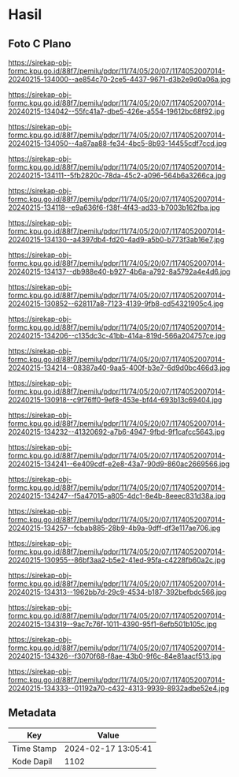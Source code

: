 # Hasil

## Foto C Plano

https://sirekap-obj-formc.kpu.go.id/88f7/pemilu/pdpr/11/74/05/20/07/1174052007014-20240215-134000--ae854c70-2ce5-4437-9671-d3b2e9d0a06a.jpg

https://sirekap-obj-formc.kpu.go.id/88f7/pemilu/pdpr/11/74/05/20/07/1174052007014-20240215-134042--55fc41a7-dbe5-426e-a554-19612bc68f92.jpg

https://sirekap-obj-formc.kpu.go.id/88f7/pemilu/pdpr/11/74/05/20/07/1174052007014-20240215-134050--4a87aa88-fe34-4bc5-8b93-14455cdf7ccd.jpg

https://sirekap-obj-formc.kpu.go.id/88f7/pemilu/pdpr/11/74/05/20/07/1174052007014-20240215-134111--5fb2820c-78da-45c2-a096-564b6a3266ca.jpg

https://sirekap-obj-formc.kpu.go.id/88f7/pemilu/pdpr/11/74/05/20/07/1174052007014-20240215-134118--e9a636f6-f38f-4f43-ad33-b7003b162fba.jpg

https://sirekap-obj-formc.kpu.go.id/88f7/pemilu/pdpr/11/74/05/20/07/1174052007014-20240215-134130--a4397db4-fd20-4ad9-a5b0-b773f3ab16e7.jpg

https://sirekap-obj-formc.kpu.go.id/88f7/pemilu/pdpr/11/74/05/20/07/1174052007014-20240215-134137--db988e40-b927-4b6a-a792-8a5792a4e4d6.jpg

https://sirekap-obj-formc.kpu.go.id/88f7/pemilu/pdpr/11/74/05/20/07/1174052007014-20240215-130852--628117a8-7123-4139-9fb8-cd54321905c4.jpg

https://sirekap-obj-formc.kpu.go.id/88f7/pemilu/pdpr/11/74/05/20/07/1174052007014-20240215-134206--c135dc3c-41bb-414a-819d-566a204757ce.jpg

https://sirekap-obj-formc.kpu.go.id/88f7/pemilu/pdpr/11/74/05/20/07/1174052007014-20240215-134214--08387a40-9aa5-400f-b3e7-6d9d0bc466d3.jpg

https://sirekap-obj-formc.kpu.go.id/88f7/pemilu/pdpr/11/74/05/20/07/1174052007014-20240215-130918--c9f76ff0-9ef8-453e-bf44-693b13c69404.jpg

https://sirekap-obj-formc.kpu.go.id/88f7/pemilu/pdpr/11/74/05/20/07/1174052007014-20240215-134232--41320692-a7b6-4947-9fbd-9f1cafcc5643.jpg

https://sirekap-obj-formc.kpu.go.id/88f7/pemilu/pdpr/11/74/05/20/07/1174052007014-20240215-134241--6e409cdf-e2e8-43a7-90d9-860ac2669566.jpg

https://sirekap-obj-formc.kpu.go.id/88f7/pemilu/pdpr/11/74/05/20/07/1174052007014-20240215-134247--f5a47015-a805-4dc1-8e4b-8eeec831d38a.jpg

https://sirekap-obj-formc.kpu.go.id/88f7/pemilu/pdpr/11/74/05/20/07/1174052007014-20240215-134257--fcbab885-28b9-4b9a-9dff-df3e117ae706.jpg

https://sirekap-obj-formc.kpu.go.id/88f7/pemilu/pdpr/11/74/05/20/07/1174052007014-20240215-130955--86bf3aa2-b5e2-41ed-95fa-c4228fb60a2c.jpg

https://sirekap-obj-formc.kpu.go.id/88f7/pemilu/pdpr/11/74/05/20/07/1174052007014-20240215-134313--1962bb7d-29c9-4534-b187-392befbdc566.jpg

https://sirekap-obj-formc.kpu.go.id/88f7/pemilu/pdpr/11/74/05/20/07/1174052007014-20240215-134319--9ac7c76f-1011-4390-95f1-6efb501b105c.jpg

https://sirekap-obj-formc.kpu.go.id/88f7/pemilu/pdpr/11/74/05/20/07/1174052007014-20240215-134326--f3070f68-f8ae-43b0-9f6c-84e81aacf513.jpg

https://sirekap-obj-formc.kpu.go.id/88f7/pemilu/pdpr/11/74/05/20/07/1174052007014-20240215-134333--01192a70-c432-4313-9939-8932adbe52e4.jpg


## Metadata

| Key        | Value               |
| ---------- | ------------------- |
| Time Stamp | 2024-02-17 13:05:41 |
| Kode Dapil | 1102                |



